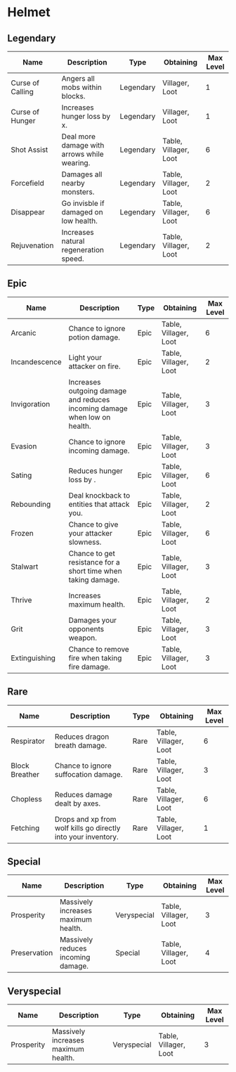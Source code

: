 # Helmet
## Legendary
Name | Description | Type | Obtaining | Max Level
--- | --- | --- | --- | ---
Curse of Calling | Angers all mobs within  blocks. | Legendary | Villager, Loot | 1
Curse of Hunger | Increases hunger loss by x. | Legendary | Villager, Loot | 1
Shot Assist | Deal more damage with arrows while wearing. | Legendary | Table, Villager, Loot | 6
Forcefield | Damages all nearby monsters. | Legendary | Table, Villager, Loot | 2
Disappear | Go invisble if damaged on low health. | Legendary | Table, Villager, Loot | 6
Rejuvenation | Increases natural regeneration speed. | Legendary | Table, Villager, Loot | 2
## Epic
Name | Description | Type | Obtaining | Max Level
--- | --- | --- | --- | ---
Arcanic | Chance to ignore potion damage. | Epic | Table, Villager, Loot | 6
Incandescence | Light your attacker on fire. | Epic | Table, Villager, Loot | 2
Invigoration | Increases outgoing damage and reduces incoming damage when low on health. | Epic | Table, Villager, Loot | 3
Evasion | Chance to ignore incoming damage. | Epic | Table, Villager, Loot | 3
Sating | Reduces hunger loss by . | Epic | Table, Villager, Loot | 6
Rebounding | Deal knockback to entities that attack you. | Epic | Table, Villager, Loot | 2
Frozen | Chance to give your attacker slowness. | Epic | Table, Villager, Loot | 6
Stalwart | Chance to get resistance for a short time when taking damage. | Epic | Table, Villager, Loot | 3
Thrive | Increases maximum health. | Epic | Table, Villager, Loot | 2
Grit | Damages your opponents weapon. | Epic | Table, Villager, Loot | 3
Extinguishing | Chance to remove fire when taking fire damage. | Epic | Table, Villager, Loot | 3
## Rare
Name | Description | Type | Obtaining | Max Level
--- | --- | --- | --- | ---
Respirator | Reduces dragon breath damage. | Rare | Table, Villager, Loot | 6
Block Breather | Chance to ignore suffocation damage. | Rare | Table, Villager, Loot | 3
Chopless | Reduces damage dealt by axes. | Rare | Table, Villager, Loot | 6
Fetching | Drops and xp from wolf kills go directly into your inventory. | Rare | Table, Villager, Loot | 1
## Special
Name | Description | Type | Obtaining | Max Level
--- | --- | --- | --- | ---
Prosperity | Massively increases maximum health. | Veryspecial | Table, Villager, Loot | 3
Preservation | Massively reduces incoming damage. | Special | Table, Villager, Loot | 4
## Veryspecial
Name | Description | Type | Obtaining | Max Level
--- | --- | --- | --- | ---
Prosperity | Massively increases maximum health. | Veryspecial | Table, Villager, Loot | 3
